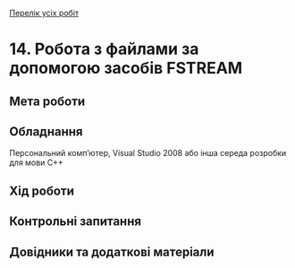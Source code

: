 [Перелік усіх робіт](README.md)

# 14. Робота з файлами за допомогою засобів FSTREAM

## Мета роботи 



## Обладнання

Персональний комп’ютер, Visual Studio 2008 або інша середа розробки для мови C++

## Хід роботи

## Контрольні запитання

## Довідники та додаткові матеріали
